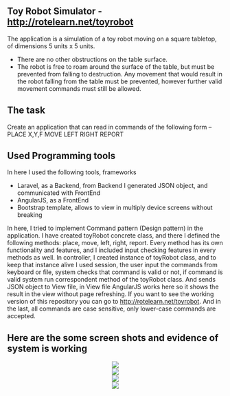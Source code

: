 ## Toy Robot Simulator - <a href="http://rotelearn.net/toyrobot" target="_blank">http://rotelearn.net/toyrobot</a>

The application is a simulation of a toy robot moving on a square tabletop, of dimensions 5 units x 5 units.
- There are no other obstructions on the table surface.
- The robot is free to roam around the surface of the table, but must be prevented from falling to destruction. Any movement that would result in the robot falling from the table must be prevented, however further valid movement commands must still be allowed.

## The task
Create an application that can read in commands of the following form – PLACE X,Y,F MOVE LEFT RIGHT REPORT


## Used Programming tools

In here I used the following tools, frameworks
- Laravel, as a Backend, from Backend I generated JSON object, and communicated with FrontEnd
- AngularJS, as a FrontEnd
- Bootstrap template, allows to view in multiply device screens without breaking

In here, I tried to implement Command pattern (Design pattern) in the application. I have created toyRobot concrete class, and there I defined the following methods: place, move, left, right, report. Every method has its own functionality and features, and I included input checking features in every methods as well. In controller, I created instance of toyRobot class, and to keep that instance alive I used session, the user input the commands from keyboard or file, system checks that command is valid or not, if command is valid system run correspondent method of the toyRobot class. And sends JSON object to View file, in View file AngularJS works here so it shows the result in the view without page refreshing. If you want to see the working version of this repository you can go to <a href="http://rotelearn.net/toyrobot" target="_blank">http://rotelearn.net/toyrobot</a>. And in the last, all commands are case sensitive, only lower-case commands are accepted.   

## Here are the some screen shots and evidence of system is working 
<p align="center">
<img src="http://rotelearn.tsog.info/txtfiles/1.png"><br>
<img src="http://rotelearn.tsog.info/txtfiles/2.png"><br>
<img src="http://rotelearn.tsog.info/txtfiles/3.png"><br>
<img src="http://rotelearn.tsog.info/txtfiles/4.png"><br>
</p>
